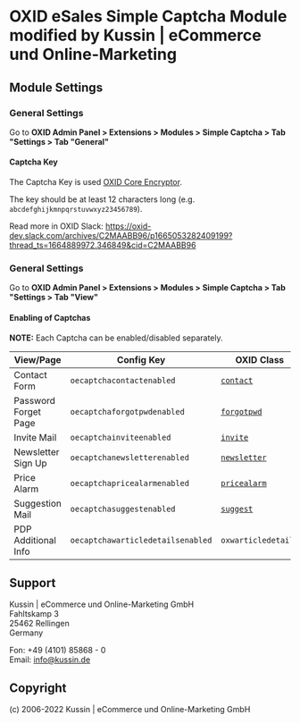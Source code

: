# OXID eSales Simple Captcha Module modified by Kussin | eCommerce und Online-Marketing

## Module Settings

### General Settings

Go to **OXID Admin Panel > Extensions > Modules > Simple Captcha > Tab "Settings > Tab "General"**

#### Captcha Key

The Captcha Key is used [OXID Core Encryptor](https://github.com/OXID-eSales/oxideshop_ce/blob/v6.3.7/source/Core/Encryptor.php#L22).

The key should be at least 12 characters long (e.g. `abcdefghijkmnpqrstuvwxyz23456789`).

Read more in OXID Slack: https://oxid-dev.slack.com/archives/C2MAABB96/p1665053282409199?thread_ts=1664889972.346849&cid=C2MAABB96

### General Settings

Go to **OXID Admin Panel > Extensions > Modules > Simple Captcha > Tab "Settings > Tab "View"**

#### Enabling of Captchas

**NOTE:** Each Captcha can be enabled/disabled separately.

| View/Page            | Config Key                      | OXID Class                                                                                                              | Default |
|----------------------|---------------------------------|-------------------------------------------------------------------------------------------------------------------------|---------|
| Contact Form         | `oecaptchacontactenabled`         | [`contact`](https://github.com/OXID-eSales/oxideshop_ce/blob/v6.3.7/source/Application/Controller/ContactController.php) | `FALSE`   |
| Password Forget Page | `oecaptchaforgotpwdenabled`       | [`forgotpwd`](https://github.com/OXID-eSales/oxideshop_ce/blob/v6.3.7/source/Application/Controller/ForgotPasswordController.php)                                                                                                            | `FALSE`   |
| Invite Mail          | `oecaptchainviteenabled`          | [`invite`](https://github.com/OXID-eSales/oxideshop_ce/blob/v6.3.7/source/Application/Controller/InviteController.php)                                                                                                               | `FALSE`   |
| Newsletter Sign Up   | `oecaptchanewsletterenabled`      | [`newsletter`](https://github.com/OXID-eSales/oxideshop_ce/blob/v6.3.7/source/Application/Controller/NewsletterController.php)                                                                                                           | `FALSE`   |
| Price Alarm          | `oecaptchapricealarmenabled`      | [`pricealarm`](https://github.com/OXID-eSales/oxideshop_ce/blob/v6.3.7/source/Application/Controller/PriceAlarmController.php)                                                                                                           | `TRUE`    |
| Suggestion Mail      | `oecaptchasuggestenabled`         | [`suggest`](https://github.com/OXID-eSales/oxideshop_ce/blob/v6.3.7/source/Application/Controller/SuggestController.php)                                                                                                              | `FALSE`   |
| PDP Additional Info  | `oecaptchawarticledetailsenabled` | `oxwarticledetails`                                                                                                  | `TRUE`    |

## Support

Kussin | eCommerce und Online-Marketing GmbH<br>
Fahltskamp 3<br>
25462 Rellingen<br>
Germany

Fon: +49 (4101) 85868 - 0<br>
Email: info@kussin.de

## Copyright

(c) 2006-2022 Kussin | eCommerce und Online-Marketing GmbH